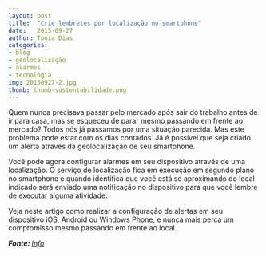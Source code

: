 ```yaml
---
layout: post
title:  "Crie lembretes por localização no smartphone"
date:   2015-09-27
author: Tonia Dias
categories: 
- blog
- geolocalização
- alarmes
- tecnologia
img: 20150927-2.jpg
thumb: thumb-sustentabilidade.png
---
```


Quem nunca precisava passar pelo mercado após sair do trabalho antes de ir para casa, mas se esqueceu de parar mesmo passando em frente ao mercado? Todos nós já passamos por uma situação parecida. Mas este problema pode estar com os dias contados. <!--more--> Já é possível que seja criado um alerta através da geolocalização de seu smartphone.

Você pode agora configurar alarmes em seu dispositivo através de uma localização. O serviço de localização fica em execução em segundo plano no smartphone e quando identifica que você está se aproximando do local indicado será enviado uma notificação no dispositivo para que você lembre de executar alguma atividade.

Veja neste artigo como realizar a configuração de alertas em seu dispositivo iOS, Android ou Windows Phone, e nunca mais perca um compromisso mesmo passando em frente ao local.

<i><b>Fonte: </b><a href="http://info.abril.com.br/dicas/mobilidade/crie-lembretes-por-localizacao-no-smartphone.shtml">Info</a></i>